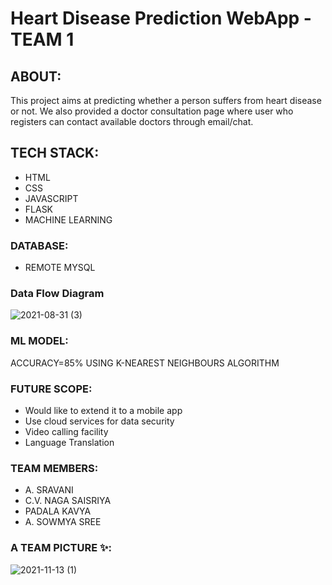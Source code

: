 # Heart Disease Prediction WebApp -TEAM 1 
## ABOUT:
This project aims at predicting whether a person suffers from heart disease or not. We also provided a doctor consultation page where
user who registers can contact available doctors through email/chat.

## TECH STACK:
- HTML
- CSS
- JAVASCRIPT
- FLASK
- MACHINE LEARNING

### DATABASE:
- REMOTE MYSQL

### Data Flow Diagram
![2021-08-31 (3)](https://user-images.githubusercontent.com/63009472/131519605-40d38490-8e62-421f-9b98-8a00a3653d84.png)


### ML MODEL:
ACCURACY=85% USING K-NEAREST NEIGHBOURS ALGORITHM

### FUTURE SCOPE:
- Would like to extend it to a mobile app
- Use cloud services for data security
- Video calling facility 
- Language Translation

### TEAM MEMBERS:
- A. SRAVANI
- C.V. NAGA SAISRIYA
- PADALA KAVYA
- A. SOWMYA SREE

### A TEAM PICTURE ✨:
![2021-11-13 (1)](https://user-images.githubusercontent.com/63009472/141652787-d76aabdd-4010-4e80-aa82-d75cdd3b880f.png)
